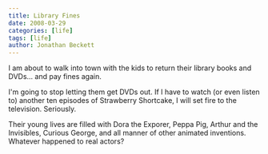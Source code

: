 ```yaml
---
title: Library Fines
date: 2008-03-29
categories: [life]
tags: [life]
author: Jonathan Beckett
---
```


I am about to walk into town with the kids to return their library books and DVDs... and pay fines again.

I'm going to stop letting them get DVDs out. If I have to watch (or even listen to) another ten episodes of Strawberry Shortcake, I will set fire to the television. Seriously.

Their young lives are filled with Dora the Exporer, Peppa Pig, Arthur and the Invisibles, Curious George, and all manner of other animated inventions. Whatever happened to real actors?